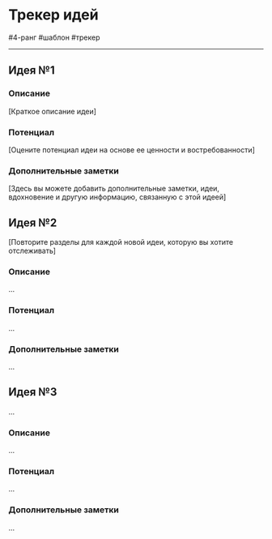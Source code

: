# Трекер идей

#4-ранг #шаблон #трекер 

---
## Идея №1

### Описание

[Краткое описание идеи]

### Потенциал

[Оцените потенциал идеи на основе ее ценности и востребованности]

### Дополнительные заметки

[Здесь вы можете добавить дополнительные заметки, идеи, вдохновение и другую информацию, связанную с этой идеей]

## Идея №2

[Повторите разделы для каждой новой идеи, которую вы хотите отслеживать]

### Описание

...

### Потенциал

...

### Дополнительные заметки

...

## Идея №3

...

### Описание

...

### Потенциал

...

### Дополнительные заметки

...
